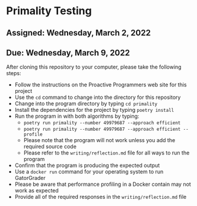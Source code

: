 # Primality Testing

## Assigned: Wednesday, March 2, 2022
## Due: Wednesday, March 9, 2022

After cloning this repository to your computer, please take the following steps:

- Follow the instructions on the Proactive Programmers web site for this project
- Use the `cd` command to change into the directory for this repository
- Change into the program directory by typing `cd primality`
- Install the dependencies for the project by typing `poetry install`
- Run the program in with both algorithms by typing:
  - `poetry run primality --number 49979687 --approach efficient`
  - `poetry run primality --number 49979687 --approach efficient --profile`
  - Please note that the program will not work unless you add the required source code
  - Please refer to the `writing/reflection.md` file for all ways to run the program
- Confirm that the program is producing the expected output
- Use a `docker run` command for your operating system to run GatorGrader
- Please be aware that performance profiling in a Docker contain may not work as expected
- Provide all of the required responses in the `writing/reflection.md` file
